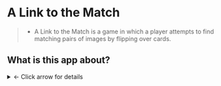 # A Link to the Match

> - A Link to the Match is a game in which a player attempts to find matching pairs of images by flipping over cards.

## What is this app about?
<details>
<summary> &#8592; Click arrow for details</summary>

1. There are a total of 18 cards:
    - Each card contains 1 of 9 images
    - There are two of each image allowing for 9 total matches
2. The following stats are tracked:
    - Total number of games played
    - Total number of matches for the current game
    - The accuracy of the players attempts to match the cards in relation to the current game (as a percentage)
3. The cards are displayed face down and "flip" over when they are clicked.
4. Two cards can be flipped each round.
5. If the images of the two cards which are flipped over match:
    - The player's accuracy is updated
6. If the two flipped over cards do not match:
    - The cards are flipped back over
    - 1 is added to the total number of attempts
    - The players accuracy is updated
    - The player continues to search for matching pairs
7. After each turn, stats are displayed, including:
    - The total number of matches made
    - The accuracy calculated from the total number of matches and total number of attempts
8. Once all 9 cards have been matched:
    - A modal is shown to the player telling them they have won.
    - A button is provided which can reset the game by clicking on it.
9. Resetting the game performs the following actions:
    - All cards are flipped back over
    - The number of games played is increased
    - The total number of matches are reset
    - The accuracy percentage is reset to 0%
10. For a bonus challenge in the initial build
    - Create the cards dynamically
    - Shuffle the cards every time the game is reset
    - DO NOT PERFORM THIS PRIOR TO THE COMPLETION OF MVP
        - The "boss" will not be happy...
</details>
